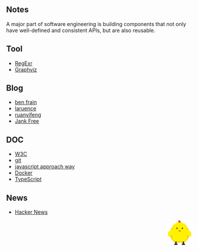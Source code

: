 ## Notes

A major part of software engineering is building components that not only have well-defined and consistent APIs, but are also reusable.

## Tool

- [RegExr](https://regexr.com/)
- [Graphviz](https://www.graphviz.org/)

## Blog

- [ben frain](https://benfrain.com/blog/)
- [laruence](http://www.laruence.com/)
- [ruanyifeng](http://www.ruanyifeng.com/blog/)
- [Jank Free](http://jankfree.org/)

## DOC

- [W3C](https://www.w3.org/)
- [git](https://git-scm.com/book/zh/)
- [javascript approach way](https://github.com/airbnb/javascript)
- [Docker](https://docs.docker.com/)
- [TypeScript](https://www.typescriptlang.org/docs/)

## News

- [Hacker News](https://news.ycombinator.com/)

<p align="end"><img width="69" src="./img/jandan.svg" /></p>
